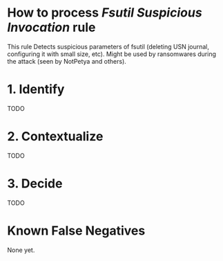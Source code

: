 # How to process *Fsutil Suspicious Invocation* rule
This rule Detects suspicious parameters of fsutil (deleting USN journal, configuring it with small size, etc). Might be used by ransomwares during the attack (seen by NotPetya and others).

# 1. Identify
TODO

# 2. Contextualize
TODO

# 3. Decide
TODO

# Known False Negatives
None yet.
